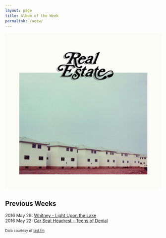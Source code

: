```yaml
---
layout: page
title: Album of the Week
permalink: /aotw/
---
```


<a href="https://open.spotify.com/album/6sGTJLYY7vIeJNRzRUEOMY" target="_blank">
  <img src="/images/aotw/real-estate-days.jpg">
</a>

## Previous Weeks
2016 May 29: <a href="https://open.spotify.com/album/5yMCA6HdFAeL1aqUjxO3MO" target="_blank">Whitney - Light Upon the Lake</a><br>
2016 May 22: <a href="https://open.spotify.com/album/26DseQO366JfXwIP7dIgQj" target="_blank">Car Seat Headrest - Teens of Denial</a>

<span style="font-size: 80%">Data courtesy of <a href="http://www.last.fm/user/jacobwimmer">last.fm</a></span>
